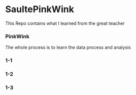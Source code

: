 # SaultePinkWink
This Repo contains what I learned from the great teacher 
### PinkWink
The whole process is to learn the data process and analysis
### 1-1

### 1-2

### 1-3
